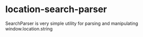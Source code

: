 location-search-parser
======================

SearchParser is very simple utility for parsing and manipulating window.location.string